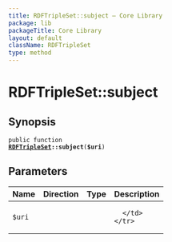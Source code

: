 ```yaml
---
title: RDFTripleSet::subject — Core Library
package: lib
packageTitle: Core Library
layout: default
className: RDFTripleSet
type: method
---
```


# RDFTripleSet::subject

## Synopsis

<code>public function <b><a href="RDFTripleSet">RDFTripleSet</a>::subject</b>(<b>$uri</b>)</code>

## Parameters

<table>
  <thead>
    <tr>
      <th>Name</th>
      <th>Direction</th>
      <th>Type</th>
      <th>Description</th>
    </tr>
  </thead>
  <tbody>
    <tr>
      <td><code>$uri</code>
      <td><i></i></td>
      <td></td>
      <td>

      </td>
    </tr>
  </tbody>
</table>

